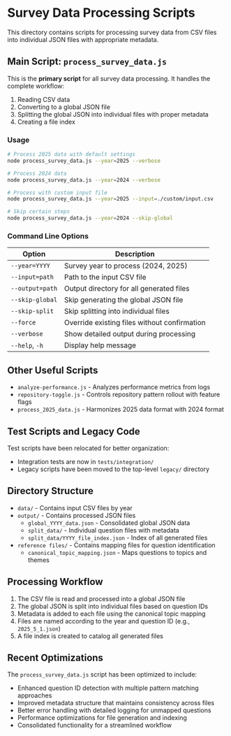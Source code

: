 # Survey Data Processing Scripts

This directory contains scripts for processing survey data from CSV files into individual JSON files with appropriate metadata.

## Main Script: `process_survey_data.js`

This is the **primary script** for all survey data processing. It handles the complete workflow:

1. Reading CSV data
2. Converting to a global JSON file
3. Splitting the global JSON into individual files with proper metadata
4. Creating a file index

### Usage

```bash
# Process 2025 data with default settings
node process_survey_data.js --year=2025 --verbose

# Process 2024 data
node process_survey_data.js --year=2024 --verbose

# Process with custom input file
node process_survey_data.js --year=2025 --input=./custom/input.csv

# Skip certain steps
node process_survey_data.js --year=2024 --skip-global
```

### Command Line Options

| Option          | Description                                  |
| --------------- | -------------------------------------------- |
| `--year=YYYY`   | Survey year to process (2024, 2025)          |
| `--input=path`  | Path to the input CSV file                   |
| `--output=path` | Output directory for all generated files     |
| `--skip-global` | Skip generating the global JSON file         |
| `--skip-split`  | Skip splitting into individual files         |
| `--force`       | Override existing files without confirmation |
| `--verbose`     | Show detailed output during processing       |
| `--help`, `-h`  | Display help message                         |

## Other Useful Scripts

- `analyze-performance.js` - Analyzes performance metrics from logs
- `repository-toggle.js` - Controls repository pattern rollout with feature flags
- `process_2025_data.js` - Harmonizes 2025 data format with 2024 format

## Test Scripts and Legacy Code

Test scripts have been relocated for better organization:

- Integration tests are now in `tests/integration/`
- Legacy scripts have been moved to the top-level `legacy/` directory

## Directory Structure

- `data/` - Contains input CSV files by year
- `output/` - Contains processed JSON files
  - `global_YYYY_data.json` - Consolidated global JSON data
  - `split_data/` - Individual question files with metadata
  - `split_data/YYYY_file_index.json` - Index of all generated files
- `reference files/` - Contains mapping files for question identification
  - `canonical_topic_mapping.json` - Maps questions to topics and themes

## Processing Workflow

1. The CSV file is read and processed into a global JSON file
2. The global JSON is split into individual files based on question IDs
3. Metadata is added to each file using the canonical topic mapping
4. Files are named according to the year and question ID (e.g., `2025_5_1.json`)
5. A file index is created to catalog all generated files

## Recent Optimizations

The `process_survey_data.js` script has been optimized to include:

- Enhanced question ID detection with multiple pattern matching approaches
- Improved metadata structure that maintains consistency across files
- Better error handling with detailed logging for unmapped questions
- Performance optimizations for file generation and indexing
- Consolidated functionality for a streamlined workflow
